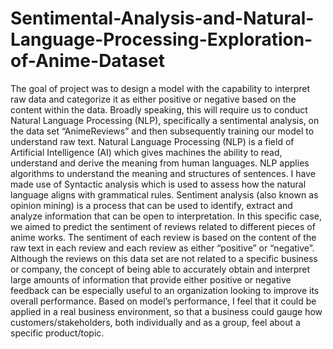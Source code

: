 # Sentimental-Analysis-and-Natural-Language-Processing-Exploration-of-Anime-Dataset

The goal of project was to design a model with the capability to interpret raw data and categorize it as either positive or negative based on the content within the data. Broadly speaking, this will require us to conduct Natural Language Processing (NLP), specifically a sentimental analysis, on the data set “AnimeReviews” and then subsequently training our model to understand raw text. Natural Language Processing (NLP) is a field of Artificial Intelligence (AI) which gives machines the ability to read, understand and derive the meaning from human languages. NLP applies algorithms to understand the meaning and structures of sentences. I have made use of Syntactic analysis which is used to assess how the natural language aligns with grammatical rules. Sentiment analysis (also known as opinion mining) is a process that can be used to identify, extract and analyze information that can be open to interpretation. In this specific case, we aimed to predict the sentiment of reviews related to different pieces of anime works. The sentiment of each review is based on the content of the raw text in each review and each review as either “positive” or “negative”. Although the reviews on this data set are not related to a specific business or company, the concept of being able to accurately obtain and interpret large amounts of information that provide either positive or negative feedback can be especially useful to an organization looking to improve its overall performance. Based on model’s performance, I feel that it could be applied in a real business environment, so that a business could gauge how customers/stakeholders, both individually and as a group, feel about a specific product/topic.
